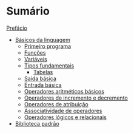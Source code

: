 # Sumário

[Prefácio](./prefacio.md)

- [Básicos da linguagem](./introducao.md)
  - [Primeiro programa](./introducao/primeiro_programa.md)
  - [Funções](./introducao/funcoes.md)
  - [Variáveis](./introducao/variaveis.md)
  - [Tipos fundamentais](./introducao/tipos_fundamentais.md)
    - [Tabelas](./introducao/tipos_tabelas.md)
  - [Saída básica](./introducao/saida.md)
  - [Entrada básica](./introducao/entrada.md)
  - [Operadores aritméticos básicos](./introducao/ops_aritmeticos.md)
  - [Operadores de incremento e decremento](./introducao/ops_incremento_decremento.md)
  - [Operadores de atribuição]()
  - [Associatividade de operadores]()
  - [Operadores lógicos e relacionais]()
- [Biblioteca padrão]()
